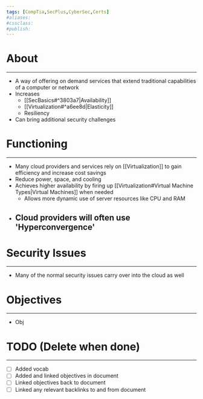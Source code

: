 ```yaml
---
tags: [CompTia,SecPlus,CyberSec,Certs]
#aliases:
#cssclass:
#publish:
---
```


# About
---
- A way of offering on demand services that extend traditional capabilities of a computer or network
- Increases
	- [[SecBasics#^3803a7|Availability]]
	- [[Virtualization#^a6ee8d|Elasticity]]
	- Resiliency
- Can bring additional security challenges

# Functioning
---
- Many cloud providers and services rely on [[Virtualization]] to gain efficiency and increase cost savings
- Reduce power, space, and cooling
- Achieves higher availability by firing up [[Virtualization#Virtual Machine Types|Virtual Machines]] when needed
	- Allows more dynamic use of server resources like CPU and RAM
- Cloud providers will often use 'Hyperconvergence'
	- 

# Security Issues
---
- Many of the normal security issues carry over into the cloud as well

# Objectives
---
- Obj

# TODO (Delete when done)
---
- [ ] Added vocab
- [ ] Added and linked objectives in document
- [ ] Linked objectives back to document
- [ ] Linked any relevant backlinks to and from document